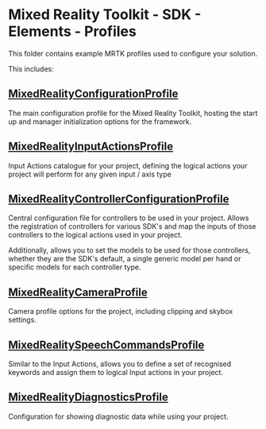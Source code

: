 # Mixed Reality Toolkit - SDK - Elements - Profiles

This folder contains example MRTK profiles used to configure your solution.


This includes:

## [MixedRealityConfigurationProfile](..\..\..\Documentation\MixedRealityConfigurationGuide.md)

The main configuration profile for the Mixed Reality Toolkit, hosting the start up and manager initialization options for the framework.

## [MixedRealityInputActionsProfile](..\..\..\Documentation\Input\InputActions.md)

Input Actions catalogue for your project, defining the logical actions your project will perform for any given input / axis type

## [MixedRealityControllerConfigurationProfile](MixedRealityControllerConfigurationProfile.md)

Central configuration file for controllers to be used in your project. Allows the registration of controllers for various SDK's and map the inputs of those controllers to the logical actions used in your project.

Additionally, allows you to set the models to be used for those controllers, whether they are the SDK's default, a single generic model per hand or specific models for each controller type.

## [MixedRealityCameraProfile](..\..\..\Documentation\CameraSystem\CameraSystemOverview.md)

Camera profile options for the project, including clipping and skybox settings.

## [MixedRealitySpeechCommandsProfile](..\..\..\Documentation\Input\Speech.md)

Similar to the Input Actions, allows you to define a set of recognised keywords and assign them to logical Input actions in your project.

## [MixedRealityDiagnosticsProfile](..\..\..\Documentation\Diagnostics\ConfiguringDiagnostics.md)

Configuration for showing diagnostic data while using your project.
